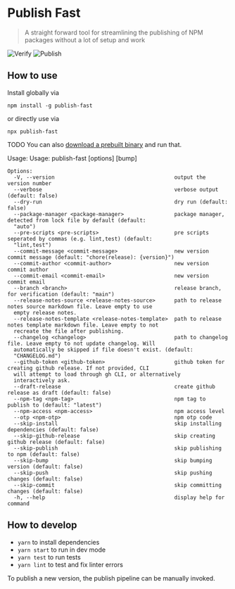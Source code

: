 # Publish Fast

> A straight forward tool for streamlining the publishing of NPM packages without a lot of setup and work

![Verify](https://github.com/lukasbach/publish-fast/workflows/verify/badge.svg)
![Publish](https://github.com/lukasbach/publish-fast/workflows/publish/badge.svg)

## How to use

Install globally via

    npm install -g publish-fast

or directly use via

    npx publish-fast

TODO You can also [download a prebuilt binary](https://github.com/lukasbach/publish-fast/releases) and run that.

Usage:
    Usage: publish-fast [options] [bump]
    
    Options:
      -V, --version                                      output the version number
      --verbose                                          verbose output (default: false)
      --dry-run                                          dry run (default: false)
      --package-manager <package-manager>                package manager, detected from lock file by default (default:
      "auto")
      --pre-scripts <pre-scripts>                        pre scripts seperated by commas (e.g. lint,test) (default:
      "lint,test")
      --commit-message <commit-message>                  new version commit message (default: "chore(release): {version}")
      --commit-author <commit-author>                    new version commit author
      --commit-email <commit-email>                      new version commit email
      --branch <branch>                                  release branch, for verification (default: "main")
      --release-notes-source <release-notes-source>      path to release notes source markdown file. Leave empty to use
      empty release notes.
      --release-notes-template <release-notes-template>  path to release notes template markdown file. Leave empty to not
      recreate the file after publishing.
      --changelog <changelog>                            path to changelog file. Leave empty to not update changelog. Will
      automatically be skipped if file doesn't exist. (default:
      "CHANGELOG.md")
      --github-token <github-token>                      github token for creating github release. If not provided, CLI
      will attempt to load through gh CLI, or alternatively
      interactively ask.
      --draft-release                                    create github release as draft (default: false)
      --npm-tag <npm-tag>                                npm tag to publish to (default: "latest")
      --npm-access <npm-access>                          npm access level
      --otp <npm-otp>                                    npm otp code
      --skip-install                                     skip installing dependencies (default: false)
      --skip-github-release                              skip creating github release (default: false)
      --skip-publish                                     skip publishing to npm (default: false)
      --skip-bump                                        skip bumping version (default: false)
      --skip-push                                        skip pushing changes (default: false)
      --skip-commit                                      skip committing changes (default: false)
      -h, --help                                         display help for command

## How to develop

- `yarn` to install dependencies
- `yarn start` to run in dev mode
- `yarn test` to run tests
- `yarn lint` to test and fix linter errors

To publish a new version, the publish pipeline can be manually
invoked.
